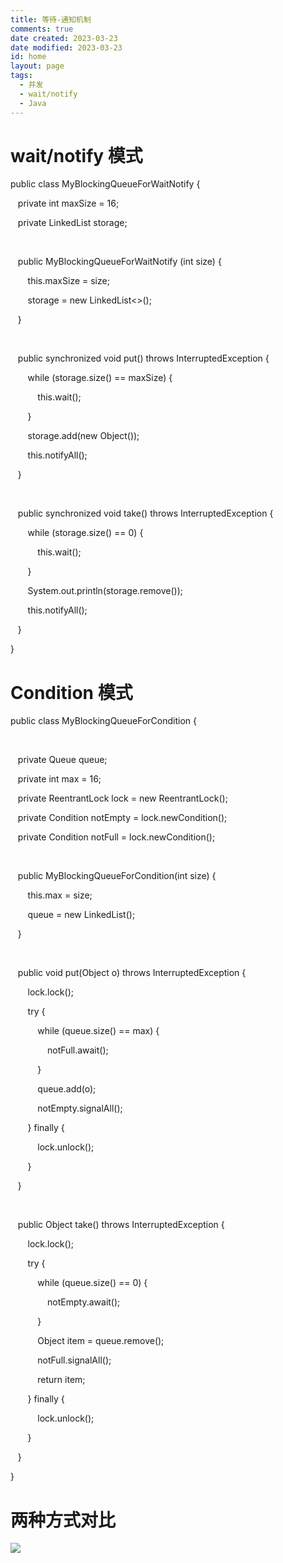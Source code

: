 ```yaml
---
title: 等待-通知机制
comments: true
date created: 2023-03-23
date modified: 2023-03-23
id: home
layout: page
tags:
  - 并发
  - wait/notify
  - Java
---
```

# wait/notify 模式

public class MyBlockingQueueForWaitNotify {

   private int maxSize = 16;

   private LinkedList<Object> storage;

 

   public MyBlockingQueueForWaitNotify (int size) {

       this.maxSize = size;

       storage = new LinkedList<>();

   }

 

   public synchronized void put() throws InterruptedException {

       while (storage.size() == maxSize) {

           this.wait();

       }

       storage.add(new Object());

       this.notifyAll();

   }

 

   public synchronized void take() throws InterruptedException {

       while (storage.size() == 0) {

           this.wait();

       }

       System.out.println(storage.remove());

       this.notifyAll();

   }

}

# Condition 模式

public class MyBlockingQueueForCondition {

 

   private Queue queue;

   private int max = 16;

   private ReentrantLock lock = new ReentrantLock();

   private Condition notEmpty = lock.newCondition();

   private Condition notFull = lock.newCondition();

 

   public MyBlockingQueueForCondition(int size) {

       this.max = size;

       queue = new LinkedList();

   }

 

   public void put(Object o) throws InterruptedException {

       lock.lock();

       try {

           while (queue.size() == max) {

               notFull.await();

           }

           queue.add(o);

           notEmpty.signalAll();

       } finally {

           lock.unlock();

       }

   }

 

   public Object take() throws InterruptedException {

       lock.lock();

       try {

           while (queue.size() == 0) {

               notEmpty.await();

           }

           Object item = queue.remove();

           notFull.signalAll();

           return item;

       } finally {

           lock.unlock();

       }

   }

}

# 两种方式对比

![](static/boxcnAqX93mnHV8T8UY1Tm93mxf.png)
